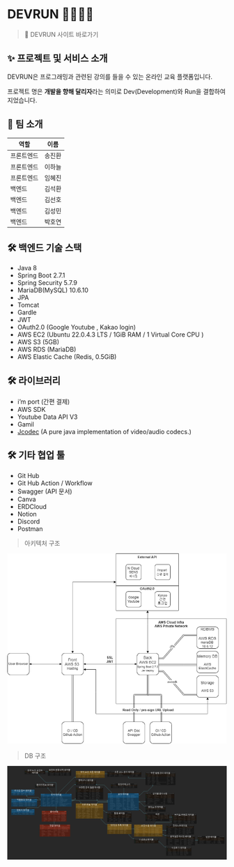 # DEVRUN 🏃‍♀️🏃‍♂️

> 🔗 DEVRUN 사이트 바로가기
> 

## ✨ 프로젝트 및 서비스 소개

DEVRUN은 프로그래밍과 관련된 강의를 들을 수 있는 온라인 교육 플랫폼입니다.

프로젝트 명은 **개발을 향해 달리자**라는 의미로 Dev(Development)와 Run을 결합하여 지었습니다.

## 👫 팀 소개

| 역할 | 이름 |
| --- | --- |
| 프론트엔드 | 송진환 |
| 프론트엔드 | 이하늘 |
| 프론트엔드 | 임혜진 |
| 백엔드 | 김석환 |
| 백엔드 | 김선호 |
| 백엔드 | 김성민 |
| 백엔드 | 박호연 |

## 🛠 백엔드 기술 스택

- Java 8
- Spring Boot 2.7.1
- Spring Security 5.7.9
- MariaDB(MySQL) 10.6.10
- JPA
- Tomcat
- Gardle
- JWT
- OAuth2.0 (Google Youtube , Kakao login)
- AWS EC2 (Ubuntu 22.0.4.3 LTS / 1GiB RAM / 1 Virtual Core CPU )
- AWS S3 (5GB)
- AWS RDS (MariaDB)
- AWS Elastic Cache (Redis, 0.5GiB)

## 🛠 라이브러리

- i’m port (간편 결제)
- AWS SDK
- Youtube Data API V3
- Gamil
- [Jcodec](https://github.com/jcodec/jcodec) (A pure java implementation of video/audio codecs.)

## 🛠 기타 협업 툴

- Git Hub
- Git Hub Action / Workflow
- Swagger (API 문서)
- Canva
- ERDCloud
- Notion
- Discord
- Postman

> 아키텍처 구조
> 

![DevRun_Architecture.png](/readmeimages/DevRun_Architecture.png)

> DB 구조
> 

![DevRun_ERD.png](/readmeimages/DevRun_ERD.png)
